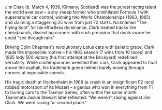Jim Clark (b. March 4, 1936, Kilmany, Scotland) was the purest racing talent the world ever saw – a shy sheep farmer who annihilated Formula 1 with supernatural car control, winning two World Championships (1963, 1965) and claiming a staggering 25 wins from just 72 starts. Nicknamed "The Flying Scot" for his effortless dominance, Clark treated tracks like chessboards, dissecting corners with such precision that rivals swore he could "see through rain."

Driving Colin Chapman's revolutionary Lotus cars with balletic grace, Clark made the impossible routine – his 1963 season (7 wins from 10 races) and 1965 Indy 500 victory (his first attempt at the Brickyard) redefined versatility. While contemporaries wrestled their cars, Clark appeared to float above the asphalt, his trademark green helmet barely moving through corners at impossible speeds.

His tragic death at Hockenheim in 1968 (a crash in an insignificant F2 race) robbed motorsport of its Mozart – a genius who won in everything from F1 to touring cars to the Tasman Series, often within the same month. Teammate Jackie Stewart later reflected: "We weren't racing against Jim Clark. We were racing for second place."